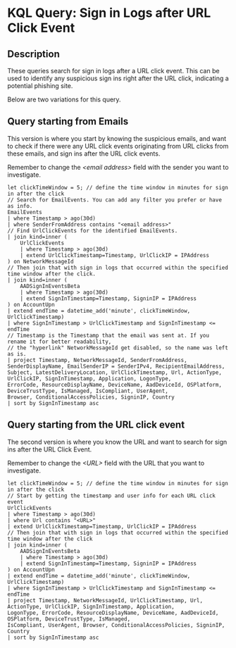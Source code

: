 # KQL Query: Sign in Logs after URL Click Event

## Description
These queries search for sign in logs after a URL click event. This can be used to identify any suspicious sign ins right after the URL click, indicating a potential phishing site.

Below are two variations for this query.


## Query starting from Emails

This version is where you start by knowing the suspicious emails, and want to check if there were any URL click events originating from URL clicks from these emails, and sign ins after the URL click events.

Remember to change the *\<email address\>* field with the sender you want to investigate.
```kql
let clickTimeWindow = 5; // define the time window in minutes for sign in after the click
// Search for EmailEvents. You can add any filter you prefer or have as info.
EmailEvents
| where Timestamp > ago(30d)
| where SenderFromAddress contains "<email address>"
// Find UrlClickEvents for the identified EmailEvents.
| join kind=inner (
    UrlClickEvents
    | where Timestamp > ago(30d)
    | extend UrlClickTimestamp=Timestamp, UrlClickIP = IPAddress
) on NetworkMessageId
// Then join that with sign in logs that occurred within the specified time window after the click.
| join kind=inner (
    AADSignInEventsBeta
    | where Timestamp > ago(30d)
    | extend SignInTimestamp=Timestamp, SigninIP = IPAddress
) on AccountUpn
| extend endTime = datetime_add('minute', clickTimeWindow, UrlClickTimestamp)
| where SignInTimestamp > UrlClickTimestamp and SignInTimestamp <= endTime
// Timestamp is the Timestamp that the email was sent at. If you rename it for better readability,
// the "hyperlink" NetworkMessageId get disabled, so the name was left as is.
| project Timestamp, NetworkMessageId, SenderFromAddress, SenderDisplayName, EmailSenderIP = SenderIPv4, RecipientEmailAddress,
Subject, LatestDeliveryLocation, UrlClickTimestamp, Url, ActionType, UrlClickIP, SignInTimestamp, Application, LogonType,
ErrorCode, ResourceDisplayName, DeviceName, AadDeviceId, OSPlatform, DeviceTrustType, IsManaged, IsCompliant, UserAgent,
Browser, ConditionalAccessPolicies, SigninIP, Country
| sort by SignInTimestamp asc
```

## Query starting from the URL click event
The second version is where you know the URL and want to search for sign ins after the URL Click Event.

Remember to change the *\<URL\>* field with the URL that you want to investigate.

```kql
let clickTimeWindow = 5; // define the time window in minutes for sign in after the click
// Start by getting the timestamp and user info for each URL click event
UrlClickEvents
| where Timestamp > ago(30d)
| where Url contains "<URL>"
| extend UrlClickTimestamp=Timestamp, UrlClickIP = IPAddress
// Then join that with sign in logs that occurred within the specified time window after the click
| join kind=inner (
    AADSignInEventsBeta
    | where Timestamp > ago(30d)
    | extend SignInTimestamp=Timestamp, SigninIP = IPAddress
) on AccountUpn
| extend endTime = datetime_add('minute', clickTimeWindow, UrlClickTimestamp)
| where SignInTimestamp > UrlClickTimestamp and SignInTimestamp <= endTime
| project Timestamp, NetworkMessageId, UrlClickTimestamp, Url, ActionType, UrlClickIP, SignInTimestamp, Application,
LogonType, ErrorCode, ResourceDisplayName, DeviceName, AadDeviceId, OSPlatform, DeviceTrustType, IsManaged,
IsCompliant, UserAgent, Browser, ConditionalAccessPolicies, SigninIP, Country
| sort by SignInTimestamp asc
```